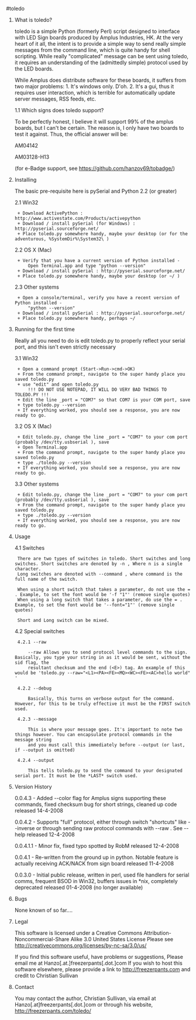 #toledo

1. What is toledo?
    
    toledo is a simple Python (formerly Perl) script designed to interface with LED Sign boards produced by Amplus Industries, HK.
    At the very heart of it all, the intent is to provide a simple way to send really simple messages from the command line, which is
    quite handy for shell scripting. While really "complicated" message can be sent using toledo, it requires an understanding of the
    (admittedly simple) protocol used by the LED boards.
    
    While Amplus does distribute software for these boards, it suffers from two major problems:
        1. It's windows only. D'oh.
        2. It's a gui, thus it requires user interaction, which is terrible for automatically update server messages, RSS feeds, etc.
    
    1.1 Which signs does toledo support?
    
    To be perfectly honest, I believe it will support 99% of the amplus boards, but I can't be certain. The reason is, I only have two boards to test it against. Thus, the official answer will be:
    
    AM04142
    
    AM03128-H13
    
    (for e-Badge support, see https://github.com/hanzov69/tobadge/)
        
2. Installing

    The basic pre-requisite here is pySerial and Python 2.2 (or greater)
    
    2.1 Win32
    
        + Download ActivePython : http://www.activestate.com/Products/activepython
        + Download / install pySerial (for Windows) : http://pyserial.sourceforge.net/
        + Place toledo.py somewhere handy, maybe your desktop (or for the adventurous, %SystemDir%\System32\ )
    
    2.2 OS X (Mac)
    
        + Verify that you have a current version of Python installed -
            Open Terminal.app and type "python --version"
        + Download / install pySerial : http://pyserial.sourceforge.net/
        + Place toledo.py somewhere handy, maybe your desktop (or ~/ )
    
    2.3 Other systems
    
        + Open a console/terminal, verify you have a recent version of Python installed -
            "python --version"
        + Download / install pySerial : http://pyserial.sourceforge.net/
        + Place toledo.py somewhere handy, perhaps ~/
        
3. Running for the first time

    Really all you need to do is edit toledo.py to properly reflect your serial port, and this isn't even strictly necessary

    3.1 Win32
    
        + Open a command prompt (Start->Run->cmd->OK)
        + From the command prompt, navigate to the super handy place you saved toledo.py
        + use "edit" and open toledo.py
            !!! DO NOT USE NOTEPAD, IT WILL DO VERY BAD THINGS TO TOLEDO.PY !!!
        + Edit the line _port = "COM7" so that COM7 is your COM port, save
        + type toledo.py --version
        + If everything worked, you should see a response, you are now ready to go.
    
    3.2 OS X (Mac)
    
        + Edit toledo.py, change the line _port = "COM7" to your com port (probably /dev/tty.usbserial ), save
        + Open Terminal.app
        + From the command prompt, navigate to the super handy place you saved toledo.py
        + type ./toledo.py --version
        + If everything worked, you should see a response, you are now ready to go.
    
    3.3 Other systems
    
        + Edit toledo.py, change the line _port = "COM7" to your com port (probably /dev/tty.usbserial ), save
        + From the command prompt, navigate to the super handy place you saved toledo.py
        + type ./toledo.py --version
        + If everything worked, you should see a response, you are now ready to go.
        
4. Usage

    4.1 Switches
    
        There are two types of switches in toledo. Short switches and long switches. Short switches are denoted by -n , Where n is a single character.
        Long switches are denoted with --command , where command is the full name of the switch.
    
        When using a short switch that takes a parameter, do not use the = . Example, to set the font would be '-f "1"' (remove single quotes)
        When using a long switch that takes a parameter, do use the = . Example, to set the font would be '--font="1"' (remove single quotes)
    
        Short and Long switch can be mixed.
    
    4.2 Special switches
    
        4.2.1 --raw
        
            --raw Allows you to send protocol level commands to the sign. Basically, you type your string in as it would be sent, without the sid flag, the
            resultant checksum and the end (<E>) tag. An example of this would be 'toledo.py --raw="<L1><PA><FE><MQ><WC><FE><AC>hello world" '
        
        4.2.2 --debug
        
            Basically, this turns on verbose output for the command. However, for this to be truly effective it must be the FIRST switch used.
        
        4.2.3 --message
        
            This is where your message goes. It's important to note two things however. You can encapsulate protocol commands in the message string
            and you must call this immediately before --output (or last, if --output is omitted)
        
        4.2.4 --output
        
            This tells toledo.py to send the command to your designated serial port. It must be the *LAST* switch used.

5. Version History

    0.0.4.3   - Added --color flag for Amplus signs supporting these commands, fixed checksum bug for short strings, cleaned up code
                released 14-4-2008
                
    0.0.4.2   - Supports "full" protocol, either through switch "shortcuts" like --inverse or through sending raw protocol commands with --raw . See --help
                released 12-4-2008
                
    0.0.4.1.1 - Minor fix, fixed typo spotted by RobM
                released 12-4-2008
                
    0.0.4.1   - Re-written from the ground up in python. Notable feature is actually receiving ACK/NACK from sign board
                released 11-4-2008
                
    0.0.3.0   - Initial public release, written in perl, used file handlers for serial comms, frequent BSOD in Win32, buffers issues in *nix, completely deprecated
                released 01-4-2008 (no longer available)
    
    
6. Bugs

    None known of so far....
    
7. Legal

    This software is licensed under a Creative Commons
    Attribution-Noncommercial-Share Alike 3.0 United States License
    Please see http://creativecommons.org/licenses/by-nc-sa/3.0/us/

    If you find this software useful, have problems or suggestions,
    Please email me at Hanzo[.at.]freezerpants[.dot.]com
    If you wish to host this software elsewhere, please provide a link to
    http://freezerpants.com and credit to Christian Sullivan
    
8. Contact

    You may contact the author, Christian Sullivan, via email at Hanzo[.at]freezerpants[.dot.]com
    or through his website, http://freezerpants.com/toledo/
